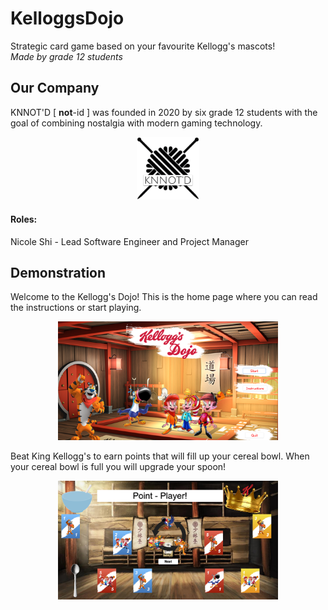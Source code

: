 # KelloggsDojo

Strategic card game based on your favourite Kellogg's mascots!  
*Made by grade 12 students*  

## Our Company

KNNOT'D [ **not**-id ] was founded in 2020 by six grade 12 students with the goal of combining nostalgia with modern gaming technology.  

<p align="center"><img width=20% src="https://github.com/nico-shi/KelloggsDojo/blob/main/srcImages/KNNOTD_logo.png"></p>

#### Roles:

Nicole Shi - Lead Software Engineer and Project Manager  

## Demonstration

Welcome to the Kellogg's Dojo! This is the home page where you can read the instructions or start playing.  

<p align="center"><img width=70% src="https://github.com/nico-shi/KelloggsDojo/blob/main/srcImages/home_page.png"></p>

Beat King Kellogg's to earn points that will fill up your cereal bowl. When your cereal bowl is full you will upgrade your spoon!  

<p align="center"><img width=70% src="https://github.com/nico-shi/KelloggsDojo/blob/main/srcImages/in_game.png"></p>